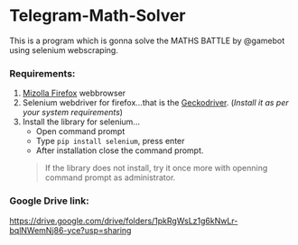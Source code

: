   # Telegram-Math-Solver
This is a program which is gonna solve the MATHS BATTLE by @gamebot using selenium webscraping.

### Requirements:
1. [Mizolla Firefox](https://www.mozilla.org/en-US/firefox/new/)  webbrowser
2. Selenium webdriver for firefox...that is the [Geckodriver](https://github.com/mozilla/geckodriver/releases). (_Install it as per your system requirements_)
3. Install the library for selenium...
   - Open command prompt
   - Type `pip install selenium`, press enter
   - After installation close the command prompt.
    > If the library does not install, try it once more with openning command prompt as administrator.
### Google Drive link:  
https://drive.google.com/drive/folders/1pkRgWsLz1g6kNwLr-bqlNWemNj86-yce?usp=sharing
